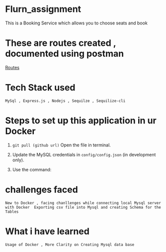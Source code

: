 # Flurn_assignment
This is a Booking Service which allows you to choose seats and book

# These are routes created , documented using postman
[Routes](https://documenter.getpostman.com/view/24325307/2s93z5A5Sv)

# Tech Stack used 
``MySql , Express.js , Nodejs , Sequilze , Sequilize-cli ``

# Steps to set up this application in ur Docker 
1. `git pull (github url)`
   Open the file in terminal.

2. Update the MySQL credentials in `config/config.json` (in development only).

3. Use the command:

# challenges faced 

``New to Docker , facing chanllenges while connecting local Mysql server with Docker 
Exporting csv file into Mysql and creating Schema for the Tables 
``
# What i have learned 

``
Usage of Docker ,
More Clarity on Creating Mysql data base
``

